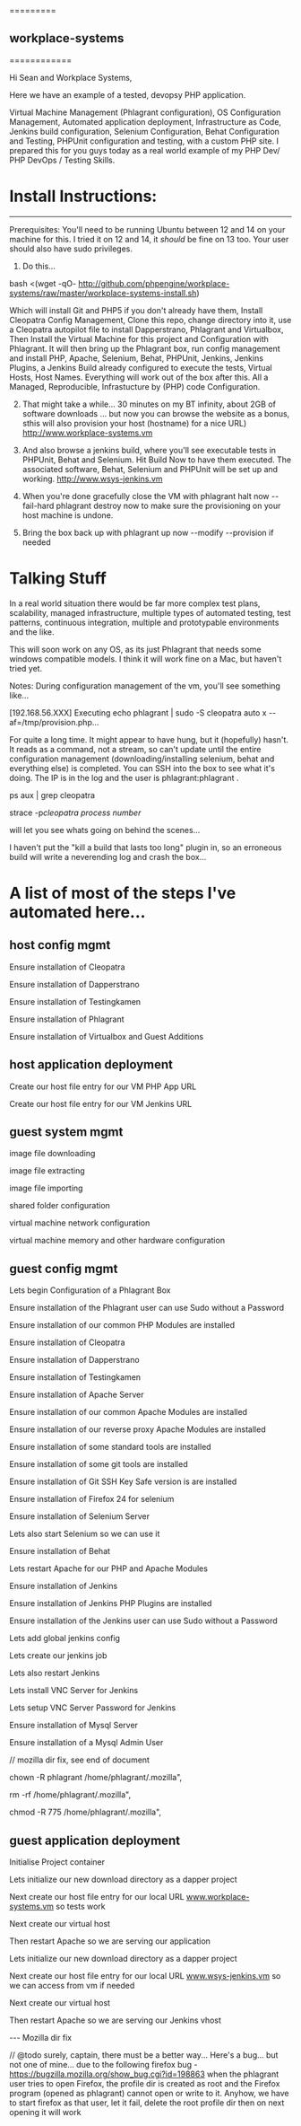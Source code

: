 =========
## workplace-systems
============

Hi Sean and Workplace Systems,

Here we have an example of a tested, devopsy PHP application.

Virtual Machine Management (Phlagrant configuration), OS Configuration Management, Automated application deployment,
Infrastructure as Code, Jenkins build configuration, Selenium Configuration, Behat Configuration and Testing, PHPUnit
configuration and testing, with a custom PHP site. I prepared this for you guys today as a real world example of my
PHP Dev/ PHP DevOps / Testing Skills.



# Install Instructions:
------------

Prerequisites: You'll need to be running Ubuntu between 12 and 14 on your machine for this. I tried it on 12 and 14, it
*should* be fine on 13 too. Your user should also have sudo privileges.

1) Do this...

bash <(wget -qO- http://github.com/phpengine/workplace-systems/raw/master/workplace-systems-install.sh)

Which will install Git and PHP5 if you don't already have them, Install Cleopatra Config Management, Clone this repo,
change directory into it, use a Cleopatra autopilot file to install Dapperstrano, Phlagrant and Virtualbox,
Then Install the Virtual Machine for this project and Configuration with Phlagrant. It will then bring up the Phlagrant
box, run config management and install PHP, Apache, Selenium, Behat, PHPUnit, Jenkins, Jenkins Plugins, a Jenkins Build
already configured to execute the tests, Virtual Hosts, Host Names. Everything will work out of the box after this. All
a Managed, Reproducible, Infrastucture by (PHP) code Configuration.

2) That might take a while... 30 minutes on my BT infinity, about 2GB of software downloads
   ... but now you can browse the website as a bonus, sthis will also provision your host (hostname) for a nice URL)
   http://www.workplace-systems.vm

3) And also browse a jenkins build, where you'll see executable tests in PHPUnit, Behat and Selenium. Hit Build Now
   to have them executed. The associated software, Behat, Selenium and PHPUnit will be set up and working.
   http://www.wsys-jenkins.vm

4) When you're done gracefully close the VM with
   phlagrant halt now --fail-hard
   phlagrant destroy now
   to make sure the provisioning on your host machine is undone.

5) Bring the box back up with
   phlagrant up now --modify --provision
   if needed


# Talking Stuff

In a real world situation there would be far more complex test plans, scalability, managed infrastructure, multiple types
of automated testing, test patterns, continuous integration, multiple and prototypable environments and the like.

This will soon work on any OS, as its just Phlagrant that needs some windows compatible models. I think it will work
fine on a Mac, but haven't tried yet.

Notes:
During configuration management of the vm, you'll see something like...

[192.168.56.XXX] Executing echo phlagrant | sudo -S cleopatra auto x --af=/tmp/provision.php...

For quite a long time. It might appear to have hung, but it (hopefully) hasn't. It reads as a command, not a stream, so
can't update until the entire configuration management (downloading/installing selenium, behat and everything else) is
completed. You can SSH into the box to see what it's doing. The IP is in the log and the user is phlagrant:phlagrant .

ps aux | grep cleopatra

strace -p*cleopatra process number*

will let you see whats going on behind the scenes...

I haven't put the "kill a build that lasts too long" plugin in, so an erroneous build will write a neverending log and
crash the box...


# A list of most of the steps I've automated here...


host config mgmt
----------------

Ensure installation of Cleopatra

Ensure installation of Dapperstrano

Ensure installation of Testingkamen

Ensure installation of Phlagrant

Ensure installation of Virtualbox and Guest Additions


host application deployment
----------------

Create our host file entry for our VM PHP App URL

Create our host file entry for our VM Jenkins URL


guest system mgmt
----------------

image file downloading

image file extracting

image file importing

shared folder configuration

virtual machine network configuration

virtual machine memory and other hardware configuration



guest config mgmt
----------------

Lets begin Configuration of a Phlagrant Box

Ensure installation of the Phlagrant user can use Sudo without a Password

Ensure installation of our common PHP Modules are installed

Ensure installation of Cleopatra

Ensure installation of Dapperstrano

Ensure installation of Testingkamen

Ensure installation of Apache Server 

Ensure installation of our common Apache Modules are installed

Ensure installation of our reverse proxy Apache Modules are installed

Ensure installation of some standard tools are installed

Ensure installation of some git tools are installed

Ensure installation of Git SSH Key Safe version is are installed

Ensure installation of Firefox 24  for selenium

Ensure installation of Selenium Server 

Lets also start Selenium so we can use it

Ensure installation of Behat 

Lets restart Apache for our PHP and Apache Modules

Ensure installation of Jenkins 

Ensure installation of Jenkins PHP Plugins are installed

Ensure installation of the Jenkins user can use Sudo without a Password

Lets add global jenkins config

Lets create our jenkins job

Lets also restart Jenkins

Lets install VNC Server for Jenkins

Lets setup VNC Server Password for Jenkins

Ensure installation of Mysql Server 

Ensure installation of a Mysql Admin User 

// mozilla dir fix, see end of document

chown -R phlagrant /home/phlagrant/.mozilla",

rm -rf /home/phlagrant/.mozilla",

chmod -R 775 /home/phlagrant/.mozilla",


guest application deployment
-----------------

Initialise Project container

Lets initialize our new download directory as a dapper project

Next create our host file entry for our local URL www.workplace-systems.vm so tests work

Next create our virtual host

Then restart Apache so we are serving our application

Lets initialize our new download directory as a dapper project

Next create our host file entry for our local URL www.wsys-jenkins.vm so we can access from vm if needed

Next create our virtual host

Then restart Apache so we are serving our Jenkins vhost


--- Mozilla dir fix

// @todo surely, captain, there must be a better way...
Here's a bug... but not one of mine... due to the following firefox bug - https://bugzilla.mozilla.org/show_bug.cgi?id=198863 when the phlagrant user tries to open Firefox, the profile dir is created as root and the Firefox program (opened as phlagrant) cannot open or write to it. Anyhow, we have to start firefox as that user, let it fail, delete the root profile dir then on next opening it will work